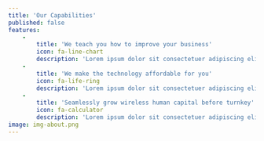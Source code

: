 ```yaml
---
title: 'Our Capabilities'
published: false
features:
    -
        title: 'We teach you how to improve your business'
        icon: fa-line-chart
        description: 'Lorem ipsum dolor sit consectetuer adipiscing elit nonummy ib uismod tincidunt ut laoreet<br>dolore magna aliquam erat volutpat.'
    -
        title: 'We make the technology affordable for you'
        icon: fa-life-ring
        description: 'Lorem ipsum dolor sit consectetuer adipiscing elit nonummy ib uismod tincidunt ut laoreet<br>dolore magna aliquam erat volutpat.'
    -
        title: 'Seamlessly grow wireless human capital before turnkey'
        icon: fa-calculator
        description: 'Lorem ipsum dolor sit consectetuer adipiscing elit nonummy ib uismod tincidunt ut laoreet<br>dolore magna aliquam erat volutpat.'
image: img-about.png
---
```


